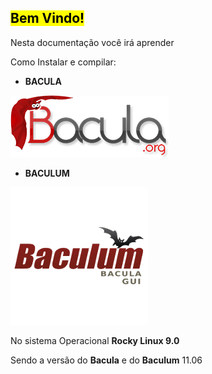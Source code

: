 ## <mark>Bem Vindo!</mark>

Nesta documentação você irá  aprender

 Como Instalar e compilar:

- **BACULA** 

![alt text](bacula-Sem.png)

- **BACULUM** 

![](baculum.png "baculum")
 

No sistema Operacional **Rocky Linux 9.0**

Sendo a versão do **Bacula** e do **Baculum** 11.06
